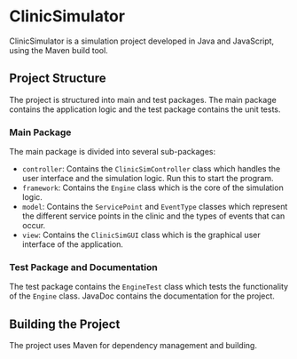 # ClinicSimulator

ClinicSimulator is a simulation project developed in Java and JavaScript, using the Maven build tool.

## Project Structure

The project is structured into main and test packages. The main package contains the application logic and the test package contains the unit tests.

### Main Package

The main package is divided into several sub-packages:

- `controller`: Contains the `ClinicSimController` class which handles the user interface and the simulation logic. Run this to start the program.
- `framework`: Contains the `Engine` class which is the core of the simulation logic.
- `model`: Contains the `ServicePoint` and `EventType` classes which represent the different service points in the clinic and the types of events that can occur.
- `view`: Contains the `ClinicSimGUI` class which is the graphical user interface of the application.

### Test Package and Documentation

The test package contains the `EngineTest` class which tests the functionality of the `Engine` class.
JavaDoc contains the documentation for the project.

## Building the Project

The project uses Maven for dependency management and building.
